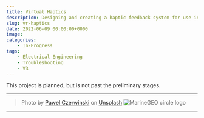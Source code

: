 ```yaml
---
title: Virtual Haptics
description: Designing and creating a haptic feedback system for use in VR applications
slug: vr-haptics
date: 2022-06-09 00:00:00+0000
image:
categories:
    - In-Progress
tags:
    - Electrical Engineering
    - Troubleshooting
    - VR
---
```

This project is planned, but is not past the preliminary stages.


---
> Photo by [Pawel Czerwinski](https://unsplash.com/@pawel_czerwinski) on [Unsplash](https://unsplash.com/)
![MarineGEO circle logo](/assets/img/MarineGEO_logo.png "MarineGEO logo")
---
